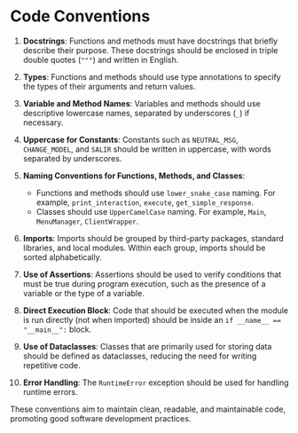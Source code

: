 # Code Conventions

1. **Docstrings**: Functions and methods must have docstrings that briefly describe their purpose. These docstrings should be enclosed in triple double quotes (`"""`) and written in English.

2. **Types**: Functions and methods should use type annotations to specify the types of their arguments and return values.

3. **Variable and Method Names**: Variables and methods should use descriptive lowercase names, separated by underscores (`_`) if necessary.

4. **Uppercase for Constants**: Constants such as `NEUTRAL_MSG`, `CHANGE_MODEL`, and `SALIR` should be written in uppercase, with words separated by underscores.

5. **Naming Conventions for Functions, Methods, and Classes**:
   - Functions and methods should use `lower_snake_case` naming. For example, `print_interaction`, `execute`, `get_simple_response`.
   - Classes should use `UpperCamelCase` naming. For example, `Main`, `MenuManager`, `ClientWrapper`.

6. **Imports**: Imports should be grouped by third-party packages, standard libraries, and local modules. Within each group, imports should be sorted alphabetically.

7. **Use of Assertions**: Assertions should be used to verify conditions that must be true during program execution, such as the presence of a variable or the type of a variable.

8. **Direct Execution Block**: Code that should be executed when the module is run directly (not when imported) should be inside an `if __name__ == "__main__":` block.

9. **Use of Dataclasses**: Classes that are primarily used for storing data should be defined as dataclasses, reducing the need for writing repetitive code.

10. **Error Handling**: The `RuntimeError` exception should be used for handling runtime errors.

These conventions aim to maintain clean, readable, and maintainable code, promoting good software development practices.
